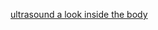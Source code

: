 ---
layout: post
wordpress_id: 1081
wordpress_url: http://noesbueno.com/archives/1081
date: '2011-04-03 21:01:11 -0500'
date_gmt: '2011-04-04 02:01:11 -0500'
body: |
  <p><a href="http://www.marriedtothesea.com/040211">ultrasound a look inside the body</a></p>
---
